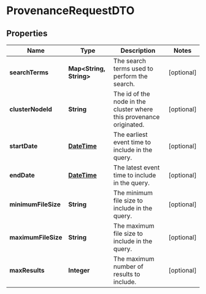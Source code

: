
# ProvenanceRequestDTO

## Properties
Name | Type | Description | Notes
------------ | ------------- | ------------- | -------------
**searchTerms** | **Map&lt;String, String&gt;** | The search terms used to perform the search. |  [optional]
**clusterNodeId** | **String** | The id of the node in the cluster where this provenance originated. |  [optional]
**startDate** | [**DateTime**](DateTime.md) | The earliest event time to include in the query. |  [optional]
**endDate** | [**DateTime**](DateTime.md) | The latest event time to include in the query. |  [optional]
**minimumFileSize** | **String** | The minimum file size to include in the query. |  [optional]
**maximumFileSize** | **String** | The maximum file size to include in the query. |  [optional]
**maxResults** | **Integer** | The maximum number of results to include. |  [optional]



